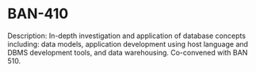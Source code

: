 # BAN-410
Description: In-depth investigation and application of database concepts including: data models, application development using host language and DBMS development tools, and data warehousing. Co-convened with BAN 510. 

